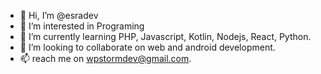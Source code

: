 - 👋 Hi, I’m @esradev
- 👀 I’m interested in Programing
- 🌱 I’m currently learning PHP, Javascript, Kotlin, Nodejs, React, Python.
- 💞️ I’m looking to collaborate on web and android development.
- 📫 reach me on wpstormdev@gmail.com.

<!---
esradev/esradev is a ✨ special ✨ repository because its `README.md` (this file) appears on your GitHub profile.
You can click the Preview link to take a look at your changes.
--->
